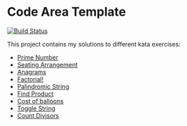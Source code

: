 # Code Area Template
[![Build Status](https://travis-ci.org/jacek143/kata.svg?branch=master)](https://travis-ci.org/jacek143/kata)

This project contains my solutions to different kata exercises:
 - [Prime Number](https://www.hackerearth.com/practice/basic-programming/input-output/basics-of-input-output/practice-problems/algorithm/prime-number-8/)
 - [Seating Arrangement](https://www.hackerearth.com/practice/basic-programming/input-output/basics-of-input-output/practice-problems/algorithm/seating-arrangement-1/)
- [Anagrams](https://www.hackerearth.com/practice/basic-programming/input-output/basics-of-input-output/practice-problems/algorithm/anagrams-651/)
- [Factorial!](https://www.hackerearth.com/practice/basic-programming/input-output/basics-of-input-output/practice-problems/algorithm/find-factorial/)
- [Palindromic String](https://www.hackerearth.com/practice/basic-programming/input-output/basics-of-input-output/practice-problems/algorithm/palindrome-check-2/)
- [Find Product](https://www.hackerearth.com/practice/basic-programming/input-output/basics-of-input-output/practice-problems/algorithm/find-product/)
- [Cost of balloons](https://www.hackerearth.com/practice/basic-programming/input-output/basics-of-input-output/practice-problems/algorithm/mojtaba-prepares-contest-29b2a044/)
- [Toggle String](https://www.hackerearth.com/practice/basic-programming/input-output/basics-of-input-output/practice-problems/algorithm/modify-the-string/)
- [Count Divisors](https://www.hackerearth.com/practice/basic-programming/input-output/basics-of-input-output/practice-problems/algorithm/count-divisors/)
